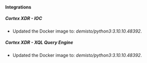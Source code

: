 #### Integrations
##### Cortex XDR - IOC
- Updated the Docker image to: *demisto/python3:3.10.10.48392*.
##### Cortex XDR - XQL Query Engine
- Updated the Docker image to: *demisto/python3:3.10.10.48392*.
